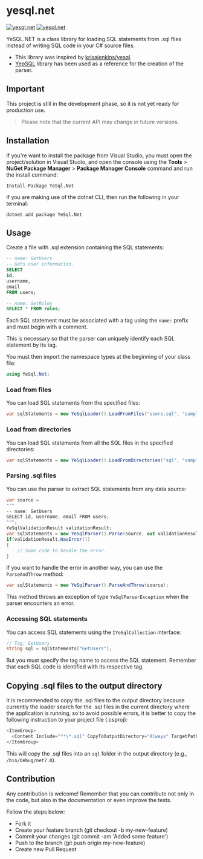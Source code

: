 # yesql.net

[![yesql.net](https://img.shields.io/badge/.NET%20Standard-2.0-red)](https://github.com/ose-net/yesql.net)
[![yesql.net](https://img.shields.io/badge/License-MIT-green)](https://raw.githubusercontent.com/ose-net/yesql.net/master/LICENSE)

YeSQL.NET is a class library for loading SQL statements from .sql files instead of writing SQL code in your C# source files.

- This library was inspired by [krisajenkins/yesql](https://github.com/krisajenkins/yesql). 
- [YepSQL](https://github.com/LionsHead/YepSQL) library has been used as a reference for the creation of the parser.

## Important

This project is still in the development phase, so it is not yet ready for production use.
> Please note that the current API may change in future versions.

## Installation

If you're want to install the package from Visual Studio, you must open the project/solution in Visual Studio, and open the console using the **Tools** > **NuGet Package Manager** > **Package Manager Console** command and run the install command:
```
Install-Package YeSql.Net
```
If you are making use of the dotnet CLI, then run the following in your terminal:
```
dotnet add package YeSql.Net
```

## Usage

Create a file with .sql extension containing the SQL statements:
```sql
-- name: GetUsers
-- Gets user information.
SELECT 
id, 
username, 
email 
FROM users;

-- name: GetRoles
SELECT * FROM roles;
```
Each SQL statement must be associated with a tag using the `name:` prefix and must begin with a comment.

This is necessary so that the parser can uniquely identify each SQL statement by its tag.

You must then import the namespace types at the beginning of your class file:
```cs
using YeSql.Net;
```

### Load from files

You can load SQL statements from the specified files:
```cs
var sqlStatements = new YeSqlLoader().LoadFromFiles("users.sql", "sample.sql");
```

### Load from directories

You can load SQL statements from all the SQL files in the specified directories:
```cs
var sqlStatements = new YeSqlLoader().LoadFromDirectories("sql", "samples");
```

### Parsing .sql files

You can use the parser to extract SQL statements from any data source:
```cs
var source =
"""
-- name: GetUsers
SELECT id, username, email FROM users;
""";
YeSqlValidationResult validationResult;
var sqlStatements = new YeSqlParser().Parse(source, out validationResult);
if(validationResult.HasError())
{
    // Some code to handle the error.
}
```
If you want to handle the error in another way, you can use the `ParseAndThrow` method:
```cs
var sqlStatements = new YeSqlParser().ParseAndThrow(source);
```
This method throws an exception of type `YeSqlParserException` when the parser encounters an error.

### Accessing SQL statements

You can access SQL statements using the `IYeSqlCollection` interface:
```cs
// Tag: GetUsers
string sql = sqlStatements["GetUsers"];
```
But you must specify the tag name to access the SQL statement. Remember that each SQL code is identified with its respective tag.

## Copying .sql files to the output directory

It is recommended to copy the .sql files to the output directory because currently the loader search for the .sql files in the current directory where the application is running, so to avoid possible errors, it is better to copy the following instruction to your project file (.csproj):
```cs
<ItemGroup>
  <Content Include="**\*.sql" CopyToOutputDirectory="Always" TargetPath="sql\%(Filename)%(Extension)" />
</ItemGroup>
```
This will copy the .sql files into an `sql` folder in the output directory (e.g., `/bin/Debug/net7.0`).

## Contribution

Any contribution is welcome! Remember that you can contribute not only in the code, but also in the documentation or even improve the tests.

Follow the steps below:

- Fork it
- Create your feature branch (git checkout -b my-new-feature)
- Commit your changes (git commit -am 'Added some feature')
- Push to the branch (git push origin my-new-feature)
- Create new Pull Request